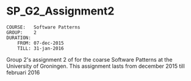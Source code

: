 # SP_G2_Assignment2

    COURSE:   Software Patterns
    GROUP:    2
    DURATION: 
        FROM: 07-dec-2015
        TILL: 31-jan-2016

Group 2's assignment 2 of for the coarse Software Patterns at the University of Groningen.
This assignment lasts from december 2015 till februari 2016
